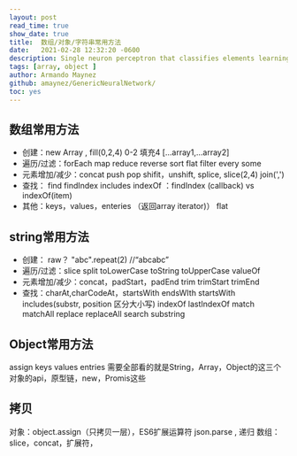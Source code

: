```yaml
---
layout: post
read_time: true
show_date: true
title:  数组/对象/字符串常用方法
date:   2021-02-28 12:32:20 -0600
description: Single neuron perceptron that classifies elements learning quite quickly.
tags: [array, object ]
author: Armando Maynez
github: amaynez/GenericNeuralNetwork/
toc: yes
---
```

## 数组常用方法
- 创建：new Array ,  fill(0,2,4) 0-2 填充4  [...array1,...array2]
- 遍历/过滤：forEach map reduce  reverse sort flat  filter  every some
- 元素增加/减少：concat push pop  shifit，unshift, splice, slice(2,4)  join(',')
- 查找：  find findIndex includes indexOf     ：findIndex (callback) vs indexOf(item)
- 其他：keys，values，enteries （返回array iterator)） flat

## string常用方法
- 创建： raw？  "abc".repeat(2)  //“abcabc”
- 遍历/过滤：slice   split toLowerCase toString toUpperCase  valueOf
- 元素增加/减少：concat，padStart，padEnd  trim trimStart trimEnd
- 查找：charAt,charCodeAt，startsWith endsWIth startsWith includes(substr, position 区分大小写) indexOf lastIndexOf  match  matchAll  replace replaceAll search  substring

## Object常用方法
 assign keys values entries
需要全部看的就是String，Array，Object的这三个对象的api，原型链，new，Promis这些

## 拷贝
对象：object.assign（只拷贝一层），ES6扩展运算符  json.parse , 递归
数组：slice，concat，扩展符，

